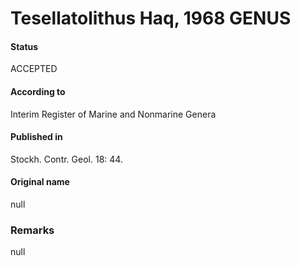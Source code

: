 Tesellatolithus Haq, 1968 GENUS
=======

#### Status
ACCEPTED

#### According to
Interim Register of Marine and Nonmarine Genera

#### Published in
Stockh. Contr. Geol. 18: 44.

#### Original name
null

### Remarks
null